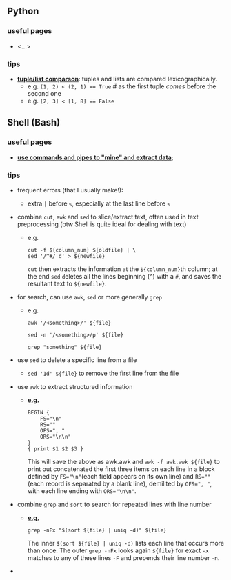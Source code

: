 <h2>Python</h2>

<h3>useful pages</h3>

- <...>

<h3>tips</h3>

- [**tuple/list comparson**](https://docs.python.org/3/reference/expressions.html#value-comparisons): tuples and lists are compared lexicographically.
  - e.g. `(1, 2) < (2, 1) == True` # as the first tuple _comes_ before the second one
  - e.g. `[2, 3] < [1, 8] == False`
  

<h2>Shell (Bash)</h2>

<h3>useful pages</h3>

- [**use commands and pipes to "mine" and extract data**](http://teaching.idallen.com/cst8207/13w/notes/805_data_mining.html);

<h3>tips</h3>

- frequent errors (that I usually make!):
  - extra `|` before `<`, especially at the last line before `<`

- combine `cut`, `awk` and `sed` to slice/extract text, often used in text preprocessing (btw Shell is quite ideal for dealing with text)
  - e.g.
  
      ```
      cut -f ${column_num} ${oldfile} | \
      sed '/^#/ d' > ${newfile}
      ```
     
     `cut` then extracts the information at the `${column_num}`th column; at the end `sed` `d`eletes all the lines beginning (`^`) with a `#`, and saves the resultant text to `${newfile}`.
     
- for search, can use `awk`, `sed` or more generally `grep`
  - e.g.
  
      ```awk '/<something>/' ${file}```
      
      ```sed -n '/<something>/p' ${file}```
      
      ```grep "something" ${file}```
      
- use `sed` to delete a specific line from a file
  - `sed '1d' ${file}` to remove the first line from the file
  
- use `awk` to extract structured information
  - [**e.g.**](https://www.funtoo.org/Awk_by_Example,_Part_2)
  
      ```
      BEGIN {
          FS="\n"
          RS=""
          OFS=", "
          ORS="\n\n"
      }
      { print $1 $2 $3 }
      ```
      
      This will save the above as awk.awk and `awk -f awk.awk ${file}` to print out concatenated the first three items on each line in a block defined by `FS="\n"`(each field appears on its own line) and `RS=""`(each record is separated by a blank line), demilited by `OFS=", "`, with each line ending with `ORS="\n\n"`.

- combine `grep` and `sort` to search for repeated lines with line number
  - [**e.g.**](https://unix.stackexchange.com/questions/113719/unix-command-to-check-if-any-two-lines-in-a-file-are-same/113761)
  
      ```
      grep -nFx "$(sort ${file} | uniq -d)" ${file}
      ```

      The inner `$(sort ${file} | uniq -d)` lists each line that occurs more than once. The outer `grep -nFx` looks again `${file}` for exact `-x` matches to any of these lines `-F` and prepends their line number `-n`.
      
- 
